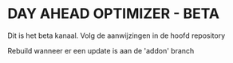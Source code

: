 # DAY AHEAD OPTIMIZER - BETA
Dit is het beta kanaal. Volg de aanwijzingen in de hoofd repository

Rebuild wanneer er een update is aan de 'addon' branch